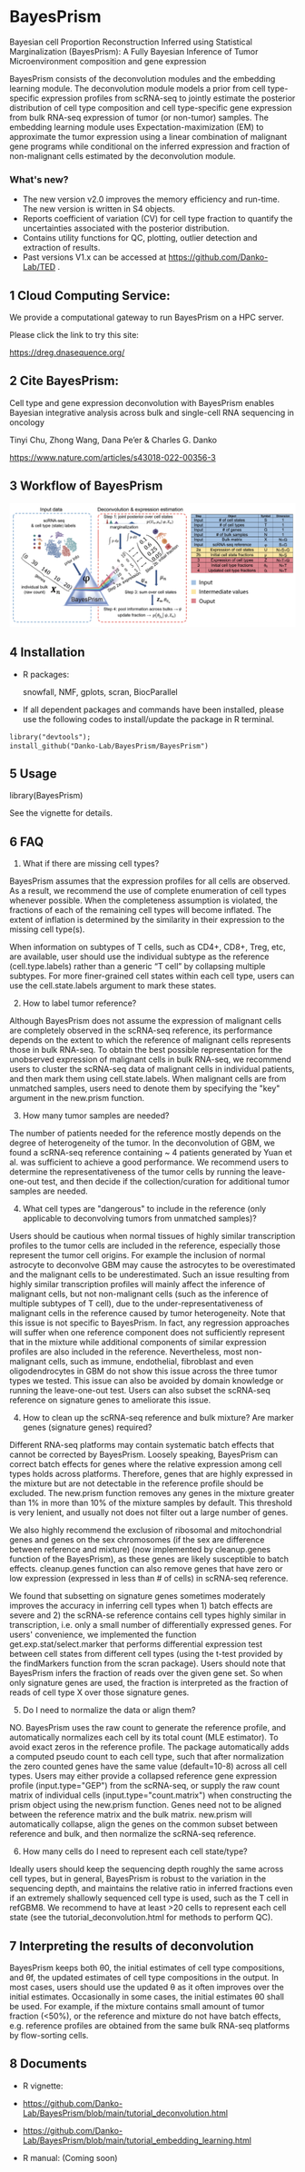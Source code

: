 BayesPrism
========

Bayesian cell Proportion Reconstruction Inferred using Statistical Marginalization (BayesPrism): A Fully Bayesian Inference of Tumor Microenvironment composition and gene expression

BayesPrism consists of the deconvolution modules and the embedding learning module. The deconvolution module models a prior from cell type-specific expression profiles from scRNA-seq to jointly estimate the posterior distribution of cell type composition and cell type-specific gene expression from bulk RNA-seq expression of tumor (or non-tumor) samples. The embedding learning module uses Expectation-maximization (EM) to approximate the tumor expression using a linear combination of malignant gene programs while conditional on the inferred expression and fraction of non-malignant cells estimated by the deconvolution module. 


###  What's new?

* The new version v2.0 improves the memory efficiency and run-time. The new version is written in S4 objects. 
* Reports coefficient of variation (CV) for cell type fraction to quantify the uncertainties associated with the posterior distribution. 
* Contains utility functions for QC, plotting, outlier detection and extraction of results. 
* Past versions V1.x can be accessed at https://github.com/Danko-Lab/TED . 


1 Cloud Computing Service:
---------------

We provide a computational gateway to run BayesPrism on a HPC server. 

Please click the link to try this site:

https://dreg.dnasequence.org/

2 Cite BayesPrism:
-----------

Cell type and gene expression deconvolution with BayesPrism enables Bayesian integrative analysis across bulk and single-cell RNA sequencing in oncology

Tinyi Chu, Zhong Wang, Dana Pe’er & Charles G. Danko 

https://www.nature.com/articles/s43018-022-00356-3

3 Workflow of BayesPrism
--------

<img src="img/img1.png">

4 Installation
--------

* R packages:
	
	snowfall, NMF, gplots, scran, BiocParallel

* If all dependent packages and commands have been installed, please use the following codes to install/update the package in R terminal. 

```````
library("devtools");
install_github("Danko-Lab/BayesPrism/BayesPrism")
```````


5 Usage
----------
library(BayesPrism)

See the vignette for details.

	
6 FAQ
----------------------------------------------------------------------
1) What if there are missing cell types?

BayesPrism assumes that the expression profiles for all cells are observed. As a result, we recommend the use of complete enumeration of cell types whenever possible. When the completeness assumption is violated, the fractions of each of the remaining cell types will become inflated. The extent of inflation is determined by the similarity in their expression to the missing cell type(s).

When information on subtypes of T cells, such as CD4+, CD8+, Treg, etc, are available, user should use the individual subtype as the reference (cell.type.labels) rather than a generic “T cell” by collapsing multiple subtypes. For more finer-grained cell states within each cell type, users can use the cell.state.labels argument to mark these states. 

2) How to label tumor reference?

Although BayesPrism does not assume the expression of malignant cells are completely observed in the scRNA-seq reference, its performance depends on the extent to which the reference of malignant cells represents those in bulk RNA-seq. To obtain the best possible representation for the unobserved expression of malignant cells in bulk RNA-seq, we recommend users to cluster the scRNA-seq data of malignant cells in individual patients, and then mark them using cell.state.labels. When malignant cells are from unmatched samples, users need to denote them by specifying the "key" argument in the new.prism function.

3) How many tumor samples are needed?

The number of patients needed for the reference mostly depends on the degree of heterogeneity of the tumor. In the deconvolution of GBM, we found a scRNA-seq reference containing ~ 4 patients generated by Yuan et al. was sufficient to achieve a good performance. We recommend users to determine the representativeness of the tumor cells by running the leave-one-out test, and then decide if the collection/curation for additional tumor samples are needed. 

4) What cell types are "dangerous" to include in the reference (only applicable to deconvolving tumors from unmatched samples)?

Users should be cautious when normal tissues of highly similar transcription profiles to the tumor cells are included in the reference, especially those represent the tumor cell origins. For example the inclusion of normal astrocyte to deconvolve GBM may cause the astrocytes to be overestimated and the malignant cells to be underestimated. Such an issue resulting from highly similar transcription profiles will mainly affect the inference of malignant cells, but not non-malignant cells (such as the inference of multiple subtypes of T cell), due to the under-representativeness of malignant cells in the reference caused by tumor heterogeneity. Note that this issue is not specific to BayesPrism. In fact, any regression approaches will suffer when one reference component does not sufficiently represent that in the mixture while additional components of similar expression profiles are also included in the reference. Nevertheless, most non-malignant cells, such as immune, endothelial, fibroblast and even oligodendrocytes in GBM do not show this issue across the three tumor types we tested. This issue can also be avoided by domain knowledge or running the leave-one-out test. Users can also subset the scRNA-seq reference on signature genes to ameliorate this issue.

4) How to clean up the scRNA-seq reference and bulk mixture? Are marker genes (signature genes) required?

Different RNA-seq platforms may contain systematic batch effects that cannot be corrected by BayesPrism. Loosely speaking, BayesPrism can correct batch effects for genes where the relative expression among cell types holds across platforms. Therefore, genes that are highly expressed in the mixture but are not detectable in the reference profile should be excluded. The new.prism function removes any genes in the mixture greater than 1% in more than 10% of the mixture samples by default. This threshold is very lenient, and usually not does not filter out a large number of genes.

We also highly recommend the exclusion of ribosomal and mitochondrial genes and genes on the sex chromosomes (if the sex are difference between reference and mixture) (now implemented by cleanup.genes function of the BayesPrism), as these genes are likely susceptible to batch effects. cleanup.genes function can also remove genes that have zero or low expression (expressed in less than # of cells) in scRNA-seq reference.

We found that subsetting on signature genes sometimes moderately improves the accuracy in inferring cell types when 1) batch effects are severe and 2) the scRNA-se reference contains cell types highly similar in transcription, i.e. only a small number of differentially expressed genes. For users' convenience, we implemented the function get.exp.stat/select.marker that performs differential expression test between cell states from different cell types (using the t-test provided by the findMarkers function from the scran package). Users should note that BayesPrism infers the fraction of reads over the given gene set. So when only signature genes are used, the fraction is interpreted as the fraction of reads of cell type X over those signature genes. 

5) Do I need to normalize the data or align them? 

NO. BayesPrism uses the raw count to generate the reference profile, and automatically normalizes each cell by its total count (MLE estimator). To avoid exact zeros in the reference profile. The package automatically adds a computed pseudo count to each cell type, such that after normalization the zero counted genes have the same value (default=10-8) across all cell types. Users may either provide a collapsed reference gene expression profile (input.type="GEP") from the scRNA-seq, or supply the raw count matrix of individual cells (input.type="count.matrix") when constructing the prism object using the new.prism function. Genes need not to be aligned between the reference matrix and the bulk matrix. new.prism will automatically collapse, align the genes on the common subset between reference and bulk, and then normalize the scRNA-seq reference. 

6) How many cells do I need to represent each cell state/type? 

Ideally users should keep the sequencing depth roughly the same across cell types, but in general, BayesPrism is robust to the variation in the sequencing depth, and maintains the relative ratio in inferred fractions even if an extremely shallowly sequenced cell type is used, such as the T cell in refGBM8. We recommend to have at least >20 cells to represent each cell state (see the tutorial_deconvolution.html for methods to perform QC).   

7 Interpreting the results of deconvolution
--------------------------------------------------
BayesPrism keeps both θ0, the initial estimates of cell type compositions, and θf, the updated estimates of cell type compositions in the output. In most cases, users should use the updated θ as it often improves over the initial estimates. Occasionally in some cases, the initial estimates θ0 shall be used. For example, if the mixture contains small amount of tumor fraction (<50%), or the reference and mixture do not have batch effects, e.g. reference profiles are obtained from the same bulk RNA-seq platforms by flow-sorting cells. 

8 Documents
----------

* R vignette:

* https://github.com/Danko-Lab/BayesPrism/blob/main/tutorial_deconvolution.html

* https://github.com/Danko-Lab/BayesPrism/blob/main/tutorial_embedding_learning.html 


* R manual:
 (Coming soon)
